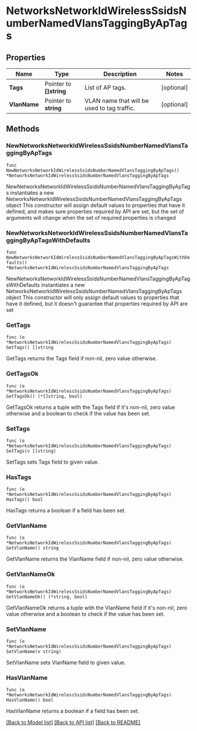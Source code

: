 # NetworksNetworkIdWirelessSsidsNumberNamedVlansTaggingByApTags

## Properties

Name | Type | Description | Notes
------------ | ------------- | ------------- | -------------
**Tags** | Pointer to **[]string** | List of AP tags. | [optional] 
**VlanName** | Pointer to **string** | VLAN name that will be used to tag traffic. | [optional] 

## Methods

### NewNetworksNetworkIdWirelessSsidsNumberNamedVlansTaggingByApTags

`func NewNetworksNetworkIdWirelessSsidsNumberNamedVlansTaggingByApTags() *NetworksNetworkIdWirelessSsidsNumberNamedVlansTaggingByApTags`

NewNetworksNetworkIdWirelessSsidsNumberNamedVlansTaggingByApTags instantiates a new NetworksNetworkIdWirelessSsidsNumberNamedVlansTaggingByApTags object
This constructor will assign default values to properties that have it defined,
and makes sure properties required by API are set, but the set of arguments
will change when the set of required properties is changed

### NewNetworksNetworkIdWirelessSsidsNumberNamedVlansTaggingByApTagsWithDefaults

`func NewNetworksNetworkIdWirelessSsidsNumberNamedVlansTaggingByApTagsWithDefaults() *NetworksNetworkIdWirelessSsidsNumberNamedVlansTaggingByApTags`

NewNetworksNetworkIdWirelessSsidsNumberNamedVlansTaggingByApTagsWithDefaults instantiates a new NetworksNetworkIdWirelessSsidsNumberNamedVlansTaggingByApTags object
This constructor will only assign default values to properties that have it defined,
but it doesn't guarantee that properties required by API are set

### GetTags

`func (o *NetworksNetworkIdWirelessSsidsNumberNamedVlansTaggingByApTags) GetTags() []string`

GetTags returns the Tags field if non-nil, zero value otherwise.

### GetTagsOk

`func (o *NetworksNetworkIdWirelessSsidsNumberNamedVlansTaggingByApTags) GetTagsOk() (*[]string, bool)`

GetTagsOk returns a tuple with the Tags field if it's non-nil, zero value otherwise
and a boolean to check if the value has been set.

### SetTags

`func (o *NetworksNetworkIdWirelessSsidsNumberNamedVlansTaggingByApTags) SetTags(v []string)`

SetTags sets Tags field to given value.

### HasTags

`func (o *NetworksNetworkIdWirelessSsidsNumberNamedVlansTaggingByApTags) HasTags() bool`

HasTags returns a boolean if a field has been set.

### GetVlanName

`func (o *NetworksNetworkIdWirelessSsidsNumberNamedVlansTaggingByApTags) GetVlanName() string`

GetVlanName returns the VlanName field if non-nil, zero value otherwise.

### GetVlanNameOk

`func (o *NetworksNetworkIdWirelessSsidsNumberNamedVlansTaggingByApTags) GetVlanNameOk() (*string, bool)`

GetVlanNameOk returns a tuple with the VlanName field if it's non-nil, zero value otherwise
and a boolean to check if the value has been set.

### SetVlanName

`func (o *NetworksNetworkIdWirelessSsidsNumberNamedVlansTaggingByApTags) SetVlanName(v string)`

SetVlanName sets VlanName field to given value.

### HasVlanName

`func (o *NetworksNetworkIdWirelessSsidsNumberNamedVlansTaggingByApTags) HasVlanName() bool`

HasVlanName returns a boolean if a field has been set.


[[Back to Model list]](../README.md#documentation-for-models) [[Back to API list]](../README.md#documentation-for-api-endpoints) [[Back to README]](../README.md)


